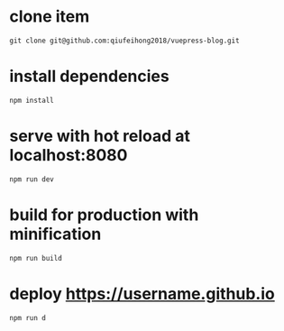 # clone item
```
git clone git@github.com:qiufeihong2018/vuepress-blog.git
```



# install dependencies
```
npm install
```



# serve with hot reload at localhost:8080
```
npm run dev
```



# build for production with minification
```
npm run build
```



# deploy https://username.github.io
```
npm run d
```



